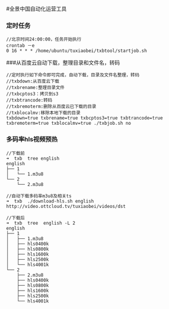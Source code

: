#全景中国自动化运营工具

### 定时任务

	//北京时间24:00:00，任务开始执行
	crontab －e
	0 16 * * * /home/ubuntu/tuxiaobei/txbtool/startjob.sh

###从百度云自动下载，整理目录和文件名，转码

	//定时执行如下命令即可完成，自动下载，目录及文件名整理，转码
	//txbdown:从百度云下载
	//txbrename:整理目录文件
	//txbcptos3：拷贝到s3
	//txbtrancode:转码
	//txbremoterm:删除从百度云已下载的目录
	//txblocalmv:移除本地下载的目录
	txbdown=true txbrename=true txbcptos3=true txbtrancode=true txbremoterm=true txblocalmv=true ./txbjob.sh no


### 多码率hls视频预热

	//下载前
	➜  txb  tree english
	english
	├── 1
	│   └── 1.m3u8
	└── 2
	    └── 2.m3u8

	//自动下载多码率m3u8及相关ts
	➜  txb  ./download-hls.sh english http://video.ottcloud.tv/tuxiaobei/videos/dst

	//下载后
	➜  txb  tree  english -L 2
	english
	├── 1
	│   ├── 1.m3u8
	│   ├── hls0400k
	│   ├── hls0800k
	│   ├── hls1600k
	│   ├── hls2500k
	│   └── hls4001k
	└── 2
	    ├── 2.m3u8
	    ├── hls0400k
	    ├── hls0800k
	    ├── hls1600k
	    ├── hls2500k
	    └── hls4001k
